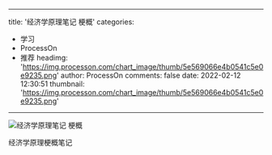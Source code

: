 
---
title: '经济学原理笔记 梗概'
categories: 
 - 学习
 - ProcessOn
 - 推荐
headimg: 'https://img.processon.com/chart_image/thumb/5e569066e4b0541c5e0e9235.png'
author: ProcessOn
comments: false
date: 2022-02-12 12:30:51
thumbnail: 'https://img.processon.com/chart_image/thumb/5e569066e4b0541c5e0e9235.png'
---

<div>   
<img class="thumb" alt="经济学原理笔记 梗概" src="https://img.processon.com/chart_image/thumb/5e569066e4b0541c5e0e9235.png" referrerpolicy="no-referrer">
<p>经济学原理梗概笔记</p>  
</div>
            